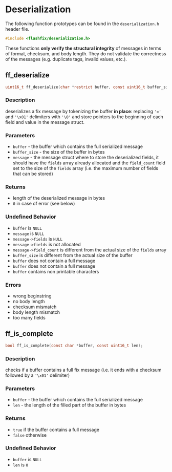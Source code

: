 # Deserialization

The following function prototypes can be found in the `deserialization.h` header file.

```c
#include <flashfix/deserialization.h>
```

These functions **only verify the structural integrity** of messages in terms of format, checksum, and body length. They do not validate the correctness of the messages (e.g. duplicate tags, invalid values, etc.).

## ff_deserialize

```c
uint16_t ff_deserialize(char *restrict buffer, const uint16_t buffer_size, fix_message_t *restrict message);
```

### Description
deserializes a fix message by tokenizing the buffer **in place**: replacing `'='` and `'\x01'` delimiters with `'\0'` and store pointers to the beginning of each field and value in the message struct.

### Parameters
  - `buffer` - the buffer which contains the full serialized message
  - `buffer_size` - the size of the buffer in bytes
  - `message` - the message struct where to store the deserialized fields, it should have the `fields` array already allocated and the `field_count` field set to the size of the `fields` array (i.e. the maximum number of fields that can be stored)

### Returns
  - length of the deserialized message in bytes
  - `0` in case of error (see below)

### Undefined Behavior
  - `buffer` is `NULL`
  - `message` is `NULL`
  - `message->fields` is `NULL`
  - `message->fields` is not allocated
  - `message->field_count` is different from the actual size of the `fields` array
  - `buffer_size` is different from the actual size of the buffer
  - `buffer` does not contain a full message
  - `buffer` does not contain a full message
  - `buffer` contains non printable characters

### Errors
  - wrong beginstring
  - no body length
  - checksum mismatch
  - body length mismatch
  - too many fields

## ff_is_complete

```c
bool ff_is_complete(const char *buffer, const uint16_t len);
```

### Description
checks if a buffer contains a full fix message (i.e. it ends with a checksum followed by a `'\x01'` delimiter)

### Parameters
  - `buffer` - the buffer which contains the full serialized message
  - `len` - the length of the filled part of the buffer in bytes

### Returns
  - `true` if the buffer contains a full message
  - `false` otherwise

### Undefined Behavior
  - `buffer` is `NULL`
  - `len` is `0`